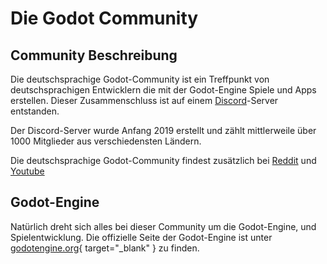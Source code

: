 # Die Godot Community

## Community Beschreibung
Die deutschsprachige Godot-Community ist ein Treffpunkt von deutschsprachigen Entwicklern die mit der Godot-Engine Spiele und Apps erstellen.
Dieser Zusammenschluss ist auf einem [Discord](https://discord.gg/fJqxPZQ)-Server entstanden.

Der Discord-Server wurde Anfang 2019 erstellt und zählt mittlerweile über 1000 Mitglieder aus verschiedensten Ländern.

Die deutschsprachige Godot-Community findest zusätzlich bei [Reddit](https://www.reddit.com/r/GodotCommunityDE/) und [Youtube](https://www.youtube.com/channel/UCB67N-SEJkfbJ1OoSkkaWvw)


## Godot-Engine
Natürlich dreht sich alles bei dieser Community um die Godot-Engine, und Spielentwicklung.
Die offizielle Seite der Godot-Engine ist unter [godotengine.org](https://godotengine.org/){ target="_blank" } zu finden.
